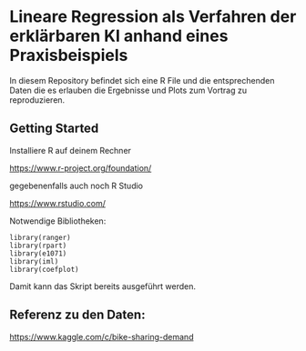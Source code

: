# Lineare Regression als Verfahren der erklärbaren KI anhand eines Praxisbeispiels
In diesem Repository befindet sich eine R File und die entsprechenden Daten die es erlauben die Ergebnisse und Plots zum Vortrag zu reproduzieren.

## Getting Started
Installiere R auf deinem Rechner

https://www.r-project.org/foundation/

gegebenenfalls auch noch R Studio

https://www.rstudio.com/

Notwendige Bibliotheken:


~~~ 
library(ranger)
library(rpart)
library(e1071)
library(iml)
library(coefplot)

~~~ 

Damit kann das Skript bereits ausgeführt werden.

## Referenz zu den Daten:
https://www.kaggle.com/c/bike-sharing-demand

